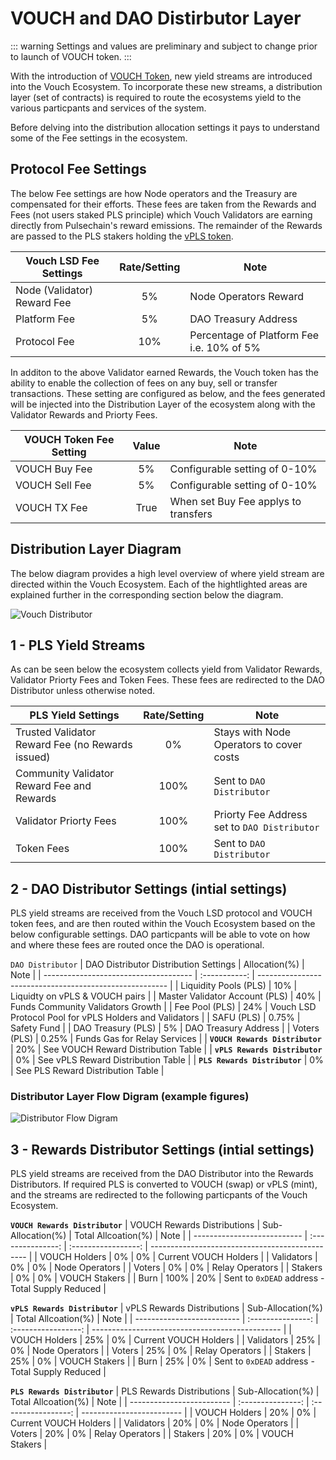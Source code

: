 # VOUCH and DAO Distirbutor Layer

::: warning 
Settings and values are preliminary and subject to change prior to launch of VOUCH token. 
:::

With the introduction of [VOUCH Token](/docs/vouch_ecosystem/VOUCH_Token.html), new yield streams are introduced into the Vouch Ecosystem. To incorporate these new streams, a distribution layer (set of contracts) is required to route the ecosystems yield to the various particpants and services of the system. 

Before delving into the distribution allocation settings it pays to understand some of the Fee settings in the ecosystem.


## Protocol Fee Settings

The below Fee settings are how Node operators and the Treasury are compensated for their efforts. These fees are taken from the Rewards and Fees (not users staked PLS principle) which Vouch Validators are earning directly from Pulsechain's reward emissions. The remainder of the Rewards are passed to the PLS stakers holding the [vPLS token](/docs/vouch_ecosystem/vPLS_Token.html).

| Vouch LSD Fee Settings      | Rate/Setting | Note                                      |
| --------------------------- | :----------: | ----------------------------------------- |
| Node (Validator) Reward Fee |      5%      | Node Operators Reward                     |
| Platform Fee                |      5%      | DAO Treasury Address                      |
| Protocol Fee                |     10%      | Percentage of Platform Fee i.e. 10% of 5% |

In additon to the above Validator earned Rewards, the Vouch token has the ability to enable the collection of fees on any buy, sell or transfer transactions. These setting are configured as below, and the fees generated will be injected into the Distribution Layer of the ecosystem along with the Validator Rewards and Priorty Fees.

| VOUCH Token Fee Setting | Value | Note                                 |
| ----------------------- | :---: | ------------------------------------ |
| VOUCH Buy Fee           |  5%   | Configurable setting of 0-10%        |
| VOUCH Sell Fee          |  5%   | Configurable setting of 0-10%        |
| VOUCH TX Fee            | True  | When set Buy Fee applys to transfers |


## Distribution Layer Diagram

The below diagram provides a high level overview of where yield stream are directed within the Vouch Ecosystem. Each of the hightlighted areas are explained further in the corresponding section below the diagram.

![Vouch Distributor](/image/VouchDistributor.png 'Vouch Distributor')



## 1 - PLS Yield Streams

As can be seen below the ecosystem collects yield from Validator Rewards, Validator Priorty Fees and Token Fees. These fees are redirected to the DAO Distributor unless otherwise noted.

| PLS Yield Settings                               | Rate/Setting | Note                                         |
| ------------------------------------------------ | :----------: | -------------------------------------------- |
| Trusted Validator Reward Fee (no Rewards issued) |      0%      | Stays with Node Operators to cover costs     |
| Community Validator Reward Fee and Rewards       |     100%     | Sent to `DAO Distributor`                    |
| Validator Priorty Fees                           |     100%     | Priorty Fee Address set to `DAO Distributor` |
| Token Fees                                       |     100%     | Sent to `DAO Distributor`                    |



## 2 - DAO Distributor Settings (intial settings)

PLS yield streams are received from the Vouch LSD protocol and VOUCH token fees, and are then routed within the Vouch Ecosystem based on the below configurable settings. DAO particpants will be able to vote on how and where these fees are routed once the DAO is operational.

`DAO Distributor`
| DAO Distributor Distribution Settings | Allocation(%) | Note                                                    |
| ------------------------------------- | :-----------: | ------------------------------------------------------- |
| Liquidity Pools (PLS)                 |      10%      | Liquidty on vPLS & VOUCH pairs                          |
| Master Validator Account (PLS)        |      40%      | Funds Community Validators Growth                       |
| Fee Pool (PLS)                        |      24%      | Vouch LSD Protocol Pool for vPLS Holders and Validators |
| SAFU (PLS)                            |     0.75%     | Safety Fund                                             |
| DAO Treasury (PLS)                    |      5%       | DAO Treasury Address                                    |
| Voters (PLS)                          |     0.25%     | Funds Gas for Relay Services                            |
| **`VOUCH Rewards Distributor`**       |      20%      | See VOUCH Reward Distribution Table                     |
| **`vPLS Rewards Distributor`**        |      0%       | See vPLS Reward Distribution Table                      |
| **`PLS Rewards Distributor`**         |      0%       | See PLS Reward Distribution Table                       |



### Distributor Layer Flow Digram (example figures)
![Distributor Flow Digram](/image/DAO_Distribution.png 'Distributor Flow Digram')

## 3 - Rewards Distributor Settings (intial settings)

PLS yield streams are received from the DAO Distributor into the Rewards Distributors. If required PLS is converted to VOUCH (swap) or vPLS (mint), and the streams are redirected to the following particpants of the Vouch Ecosystem.

**`VOUCH Rewards Distributor`**
| VOUCH Rewards Distributions | Sub-Allocation(%) | Total Allcoation(%) | Note                                            |
| --------------------------- | :---------------: | :-----------------: | ----------------------------------------------- |
| VOUCH Holders               |        0%         |         0%          | Current VOUCH Holders                           |
| Validators                  |        0%         |         0%          | Node Operators                                  |
| Voters                      |        0%         |         0%          | Relay Operators                                 |
| Stakers                     |        0%         |         0%          | VOUCH Stakers                                   |
| Burn                        |       100%        |         20%         | Sent to `0xDEAD` address - Total Supply Reduced |


**`vPLS Rewards Distributor`**
| vPLS Rewards Distributions | Sub-Allocation(%) | Total Allcoation(%) | Note                                            |
| -------------------------- | :---------------: | :-----------------: | ----------------------------------------------- |
| VOUCH Holders              |        25%        |         0%          | Current VOUCH Holders                           |
| Validators                 |        25%        |         0%          | Node Operators                                  |
| Voters                     |        25%        |         0%          | Relay Operators                                 |
| Stakers                    |        25%        |         0%          | VOUCH Stakers                                   |
| Burn                       |        25%        |         0%          | Sent to `0xDEAD` address - Total Supply Reduced |

**`PLS Rewards Distributor`**
| PLS Rewards Distributions | Sub-Allocation(%) | Total Allcoation(%) | Note                      |
| ------------------------- | :---------------: | :-----------------: | ------------------------- |
| VOUCH Holders             |        20%        |         0%          | Current VOUCH Holders     |
| Validators                |        20%        |         0%          | Node Operators            |
| Voters                    |        20%        |         0%          | Relay Operators           |
| Stakers                   |        20%        |         0%          | VOUCH Stakers             |
